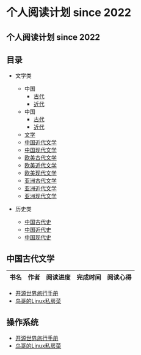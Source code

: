 个人阅读计划 since 2022
============================

## 个人阅读计划 since 2022

## 目录

* 文学类
   * 中国
     * [古代](#中国古代文学)
     * [近代](#中国近代文学)
   * 中国
     * [古代](#中国古代文学)
     * [近代](#中国近代文学)
  * [文学](#中国古代文学)
  * [中国近代文学](#中国近代文学)
  * [中国现代文学](#中国现代文学)
  * [欧美古代文学](#欧美古代文学)
  * [欧美近代文学](#欧美近代文学)
  * [欧美现代文学](#欧美现代文学)
  * [亚洲古代文学](#亚洲古代文学)
  * [亚洲近代文学](#亚洲近代文学)
  * [亚洲现代文学](#亚洲现代文学)

* 历史类
  * [中国古代史](#中国古代史)
  * [中国近代史](#中国近代史)
  * [中国现代史](#中国现代史)




## 中国古代文学
| 书名 | 作者 | 阅读进度 | 完成时间 | 阅读心得 |
| --- | --- | --- | --- | --- |


* [开源世界旅行手册](http://i.linuxtoy.org/docs/guide/index.html)
* [鸟哥的Linux私房菜](http://linux.vbird.org/)

## 操作系统

* [开源世界旅行手册](http://i.linuxtoy.org/docs/guide/index.html)
* [鸟哥的Linux私房菜](http://linux.vbird.org/)
